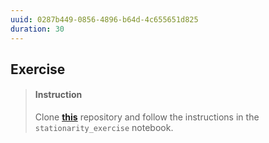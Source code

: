 ```yaml
---
uuid: 0287b449-0856-4896-b64d-4c655651d825
duration: 30
---
```


## Exercise

> #### Instruction
> Clone [**this**](https://github.com/lighthouse-labs/time_series_exercise) repository and follow the instructions in the `stationarity_exercise` notebook.